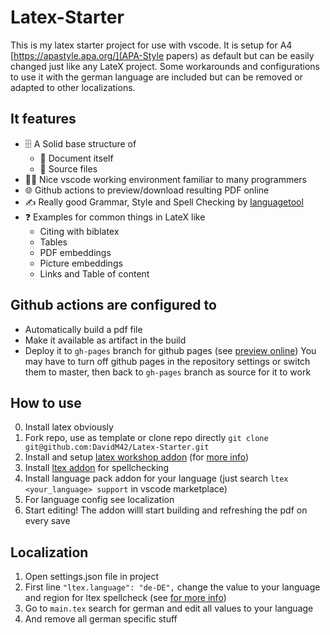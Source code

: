 # Latex-Starter

This is my latex starter project for use with vscode.
It is setup for A4 [https://apastyle.apa.org/](APA-Style papers) as default but can be easily changed just like any LateX project.
Some workarounds and configurations to use it with the german language are included but can be removed or adapted to other localizations.

## It features
* 🗄️ A Solid base structure of
  * 📄 Document itself
  * 📂 Source files
* 👨‍💻 Nice vscode working environment familiar to many programmers
* 🌐 Github actions to preview/download resulting PDF online
* ✍️ Really good Grammar, Style and Spell Checking by [languagetool](https://languagetool.org/)
* ❓ Examples for common things in LateX like
  * Citing with biblatex
  * Tables
  * PDF embeddings
  * Picture embeddings
  * Links and Table of content


## Github actions are configured to 
* Automatically build a pdf file
* Make it available as artifact in the build
* Deploy it to `gh-pages` branch for github pages (see [preview online](https://davidm42.github.io/Latex-Starter/))
You may have to turn off github pages in the repository settings or switch them to master, then back to `gh-pages` branch as source for it to work

## How to use
0. Install latex obviously
1. Fork repo, use as template or clone repo directly `git clone git@github.com:DavidM42/Latex-Starter.git`
2. Install and setup [latex workshop addon](https://marketplace.visualstudio.com/items?itemName=James-Yu.latex-workshop) (for [more info](https://github.com/James-Yu/LaTeX-Workshop/wiki/Install))
3. Install [ltex addon](https://marketplace.visualstudio.com/items?itemName=valentjn.vscode-ltex) for spellchecking
4. Install language pack addon for your language (just search `ltex <your_language> support` in vscode marketplace)
5. For language config see localization
6. Start editing!
The addon willl start building and refreshing the pdf on every save


## Localization
1. Open settings.json file in project
2. First line `"ltex.language": "de-DE",` change the value to your language and region for ltex spellcheck (see [for more info](https://github.com/valentjn/vscode-ltex#extension-settings))
3. Go to `main.tex` search for german and edit all values to your language
4. And remove all german specific stuff
